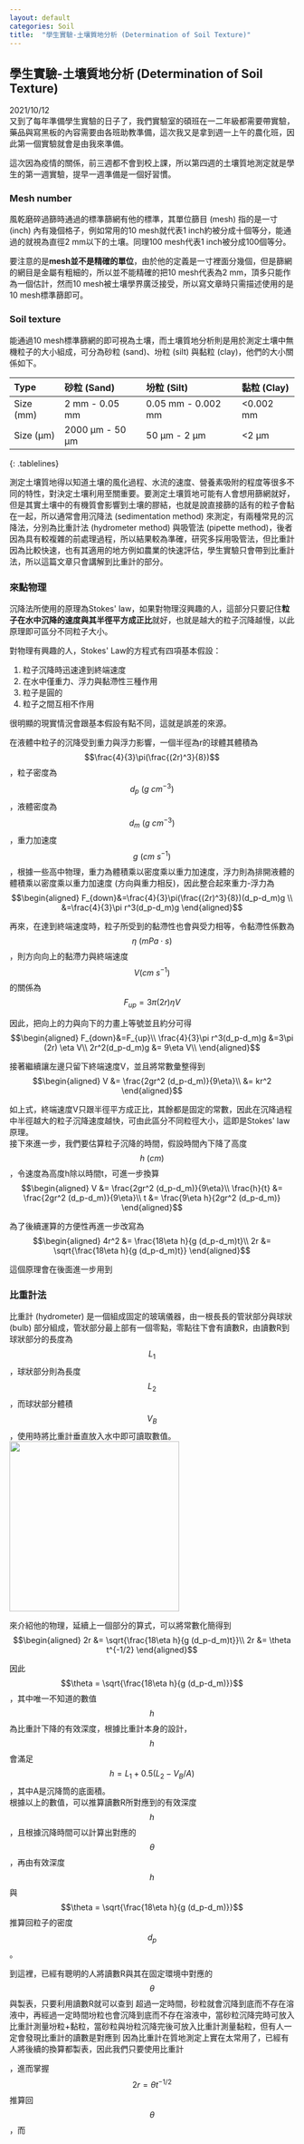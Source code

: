 ```yaml
---
layout: default
categories: Soil
title:  "學生實驗-土壤質地分析 (Determination of Soil Texture)"
---  
```

## 學生實驗-土壤質地分析 (Determination of Soil Texture)    
2021/10/12  
又到了每年準備學生實驗的日子了，我們實驗室的碩班在一二年級都需要帶實驗，藥品與寫黑板的內容需要由各班助教準備，這次我又是拿到週一上午的農化班，因此第一個實驗就會是由我來準備。  
  
這次因為疫情的關係，前三週都不會到校上課，所以第四週的土壤質地測定就是學生的第一週實驗，提早一週準備是一個好習慣。  
  
### Mesh number  
風乾磨碎過篩時通過的標準篩網有他的標準，其單位篩目 (mesh) 指的是一寸 (inch) 內有幾個格子，例如常用的10 mesh就代表1 inch約被分成十個等分，能通過的就視為直徑2 mm以下的土壤。同理100 mesh代表1 inch被分成100個等分。  
  
要注意的是**mesh並不是精確的單位**，由於他的定義是一寸裡面分幾個，但是篩網的網目是金屬有粗細的，所以並不能精確的把10 mesh代表為2 mm，頂多只能作為一個估計，然而10 mesh被土壤學界廣泛接受，所以寫文章時只需描述使用的是10 mesh標準篩即可。  
  
### Soil texture  
能通過10 mesh標準篩網的即可視為土壤，而土壤質地分析則是用於測定土壤中無機粒子的大小組成，可分為砂粒 (sand)、坋粒 (silt) 與黏粒 (clay)，他們的大小關係如下。  
  
| Type | 砂粒 (Sand) | 坋粒 (Silt) | 黏粒 (Clay) |   
| :--- | :--- | :--- | :--- |  
| Size (mm) | 2 mm - 0.05 mm | 0.05 mm - 0.002 mm | <0.002 mm |  
| Size (&#181;m) | 2000 &#181;m - 50 &#181;m | 50 &#181;m - 2 &#181;m | <2 &#181;m |  
{: .tablelines}  
  
測定土壤質地得以知道土壤的風化過程、水流的速度、營養素吸附的程度等很多不同的特性，對決定土壤利用至關重要。要測定土壤質地可能有人會想用篩網就好，但是其實土壤中的有機質會影響到土壤的膠結，也就是說直接篩的話有的粒子會黏在一起，所以通常會用沉降法 (sedimentation method) 來測定，有兩種常見的沉降法，分別為比重計法 (hydrometer method) 與吸管法 (pipette method)，後者因為具有較複雜的前處理過程，所以結果較為準確，研究多採用吸管法，但比重計因為比較快速，也有其適用的地方例如農業的快速評估，學生實驗只會帶到比重計法，所以這篇文章只會講解到比重計的部分。  
  
### 來點物理  
沉降法所使用的原理為Stokes' law，如果對物理沒興趣的人，這部分只要記住**粒子在水中沉降的速度與其半徑平方成正比**就好，也就是越大的粒子沉降越慢，以此原理即可區分不同粒子大小。  
  
對物理有興趣的人，Stokes' Law的方程式有四項基本假設：  
1. 粒子沉降時迅速達到終端速度
2. 在水中僅重力、浮力與黏滯性三種作用
3. 粒子是圓的
4. 粒子之間互相不作用
  
很明顯的現實情況會跟基本假設有點不同，這就是誤差的來源。  
  
在液體中粒子的沉降受到重力與浮力影響，一個半徑為r的球體其體積為$$\frac{4}{3}\pi(\frac{(2r)^3}{8})$$，粒子密度為$$d_p\ (g\ cm^{-3})$$，液體密度為$$d_m\ (g\ cm^{-3})$$，重力加速度$$g\ (cm\ s^{-1})$$，根據一些高中物理，重力為體積乘以密度乘以重力加速度，浮力則為排開液體的體積乘以密度乘以重力加速度 (方向與重力相反)，因此整合起來重力-浮力為  
$$\begin{aligned}
F_{down}&=\frac{4}{3}\pi(\frac{(2r)^3}{8})(d_p-d_m)g \\
&=\frac{4}{3}\pi r^3(d_p-d_m)g
\end{aligned}$$  
  
再來，在達到終端速度時，粒子所受到的黏滯性也會與受力相等，令黏滯性係數為$$\eta\ (mPa\cdot s)$$，則方向向上的黏滯力與終端速度$$V (cm\ s^{-1})$$ 的關係為  
$$F_{up}=3\pi (2r) \eta V$$  
  
因此，把向上的力與向下的力畫上等號並且約分可得  
$$\begin{aligned}
F_{down}&=F_{up}\\
\frac{4}{3}\pi r^3(d_p-d_m)g &=3\pi (2r) \eta V\\
2r^2(d_p-d_m)g &= 9\eta V\\
\end{aligned}$$  
  
接著繼續讓左邊只留下終端速度V，並且將常數彙整得到  
$$\begin{aligned}
V &= \frac{2gr^2 (d_p-d_m)}{9\eta}\\
&= kr^2
\end{aligned}$$
  
如上式，終端速度V只跟半徑平方成正比，其餘都是固定的常數，因此在沉降過程中半徑越大的粒子沉降速度越快，可由此區分不同粒徑大小，這即是Stokes' law原理。  
接下來進一步，我們要估算粒子沉降的時間，假設時間內下降了高度$$h\ (cm)$$，令速度為高度h除以時間t，可進一步換算  
$$\begin{aligned}
V &= \frac{2gr^2 (d_p-d_m)}{9\eta}\\
\frac{h}{t} &= \frac{2gr^2 (d_p-d_m)}{9\eta}\\
t &= \frac{9\eta h}{2gr^2 (d_p-d_m)}
\end{aligned}$$  
  
為了後續運算的方便性再進一步改寫為  
$$\begin{aligned}
4r^2 &= \frac{18\eta h}{g (d_p-d_m)t}\\
2r &=  \sqrt{\frac{18\eta h}{g (d_p-d_m)t}} 
\end{aligned}$$  
  
這個原理會在後面進一步用到
  
### 比重計法  
比重計 (hydrometer) 是一個組成固定的玻璃儀器，由一根長長的管狀部分與球狀 (bulb) 部分組成，管狀部分最上部有一個零點，零點往下會有讀數R，由讀數R到球狀部分的長度為$$L_1$$，球狀部分則為長度$$L_2$$，而球狀部分體積$$V_B$$，使用時將比重計垂直放入水中即可讀取數值。  
<img src="https://lloydychuang.github.io/assets/hydrometer.jpg" width="300">    
  
來介紹他的物理，延續上一個部分的算式，可以將常數化簡得到  
$$\begin{aligned}
2r &=  \sqrt{\frac{18\eta h}{g (d_p-d_m)t}}\\
2r &= \theta t^{-1/2}
\end{aligned}$$  
  
因此$$\theta = \sqrt{\frac{18\eta h}{g (d_p-d_m)}}$$，其中唯一不知道的數值$$h$$為比重計下降的有效深度，根據比重計本身的設計，$$h$$會滿足$$h = L_1 + 0.5(L_2 - V_B / A)$$，其中A是沉降筒的底面積。  
根據以上的數值，可以推算讀數R所對應到的有效深度$$h$$，且根據沉降時間可以計算出對應的$$\theta$$，再由有效深度$$h$$與$$\theta = \sqrt{\frac{18\eta h}{g (d_p-d_m)}}$$推算回粒子的密度$$d_p$$。  
  
到這裡，已經有聰明的人將讀數R與其在固定環境中對應的$$\theta$$與製表，只要利用讀數R就可以查到
超過一定時間，砂粒就會沉降到底而不存在溶液中，再經過一定時間坋粒也會沉降到底而不存在溶液中，當砂粒沉降完時可放入比重計測量坋粒+黏粒，當砂粒與坋粒沉降完後可放入比重計測量黏粒，但有人一定會發現比重計的讀數是對應到
因為比重計在質地測定上實在太常用了，已經有人將後續的換算都製表，因此我們只要使用比重計
  
  ，進而掌握$$2r = \theta t^{-1/2}$$推算回$$\theta$$，而
  
  
  
  
  
